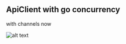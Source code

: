 ## ApiClient with go concurrency
with channels now

![alt text](https://miro.medium.com/fit/c/240/240/1*yh90bW8jL4f8pOTZTvbzqw.png)
